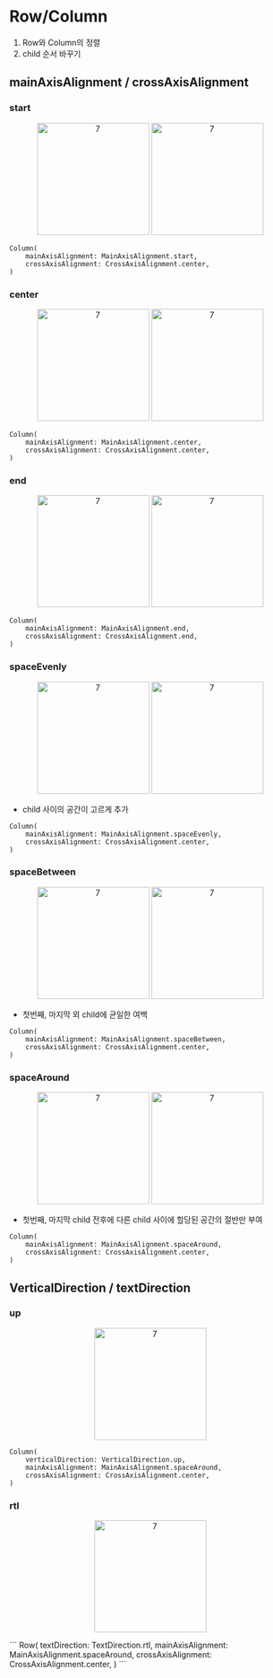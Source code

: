 # Row/Column

1. Row와 Column의 정렬
2. child 순서 바꾸기

## mainAxisAlignment / crossAxisAlignment
### start
<p align="center">
<img width="200" alt="7" src="https://github.com/SloWax/Flutter-Practice/assets/62653558/4cd0f183-19e7-4368-9fa1-6b18716075fe">
<img width="200" alt="7" src="https://github.com/SloWax/Flutter-Practice/assets/62653558/021bf91e-77c6-4bcd-a9f5-21a09373ea96">
</p>

```
Column(
    mainAxisAlignment: MainAxisAlignment.start,
    crossAxisAlignment: CrossAxisAlignment.center,
)
```

### center
<p align="center">
<img width="200" alt="7" src="https://github.com/SloWax/Flutter-Practice/assets/62653558/a932438b-f51f-402a-8b45-a63f1650f36c">
<img width="200" alt="7" src="https://github.com/SloWax/Flutter-Practice/assets/62653558/419aaeff-287b-41bb-8bbf-9c0cf873fc1e">
</p>

```
Column(
    mainAxisAlignment: MainAxisAlignment.center,
    crossAxisAlignment: CrossAxisAlignment.center,
)
```

### end
<p align="center">
<img width="200" alt="7" src="https://github.com/SloWax/Flutter-Practice/assets/62653558/3edbf1cf-c3d7-4725-8fa8-82086cf689e0">
<img width="200" alt="7" src="https://github.com/SloWax/Flutter-Practice/assets/62653558/cd9b9517-2193-4337-af1a-01ed4593980c">
</p>

```
Column(
    mainAxisAlignment: MainAxisAlignment.end,
    crossAxisAlignment: CrossAxisAlignment.end,
)
```

### spaceEvenly
<p align="center">
<img width="200" alt="7" src="https://github.com/SloWax/Flutter-Practice/assets/62653558/5a8d6954-77d8-40ce-9c71-ba813555156e">
<img width="200" alt="7" src="https://github.com/SloWax/Flutter-Practice/assets/62653558/15764f46-b5a8-44a7-be90-6a593d5ab200">
</p>

* child 사이의 공간이 고르게 추가

```
Column(
    mainAxisAlignment: MainAxisAlignment.spaceEvenly,
    crossAxisAlignment: CrossAxisAlignment.center,
)
```

### spaceBetween
<p align="center">
<img width="200" alt="7" src="https://github.com/SloWax/Flutter-Practice/assets/62653558/d3a37250-0115-4b2d-8879-ed48649e28cc">
<img width="200" alt="7" src="https://github.com/SloWax/Flutter-Practice/assets/62653558/0b572ebf-0f20-4237-984b-a666078381c8">
</p>

* 첫번째, 마지막 외 child에 균일한 여백

```
Column(
    mainAxisAlignment: MainAxisAlignment.spaceBetween,
    crossAxisAlignment: CrossAxisAlignment.center,
)
```

### spaceAround
<p align="center">
<img width="200" alt="7" src="https://github.com/SloWax/Flutter-Practice/assets/62653558/67ab5d3b-c5af-434a-9cd7-c071e6f3df40">
<img width="200" alt="7" src="https://github.com/SloWax/Flutter-Practice/assets/62653558/aff82f25-368e-405a-9f47-ac48cfddf81b">
</p>

* 첫번째, 마지막 child 전후에 다른 child 사이에 할당된 공간의 절반만 부여

```
Column(
    mainAxisAlignment: MainAxisAlignment.spaceAround,
    crossAxisAlignment: CrossAxisAlignment.center,
)
```
## VerticalDirection / textDirection
### up
<p align="center">
<img width="200" alt="7" src="https://github.com/SloWax/Flutter-Practice/assets/62653558/36823a93-7485-4bd3-b4c5-34659b4867e5">
</p>

```
Column(
	verticalDirection: VerticalDirection.up,
    mainAxisAlignment: MainAxisAlignment.spaceAround,
    crossAxisAlignment: CrossAxisAlignment.center,
)
```

### rtl
<p align="center">
<img width="200" alt="7" src="https://github.com/SloWax/Flutter-Practice/assets/62653558/fa7c01d9-2b88-46ed-9c5d-01d6b9bdca2e">
</p>
```
Row(
   textDirection: TextDirection.rtl,
   mainAxisAlignment: MainAxisAlignment.spaceAround,
   crossAxisAlignment: CrossAxisAlignment.center,
)
```